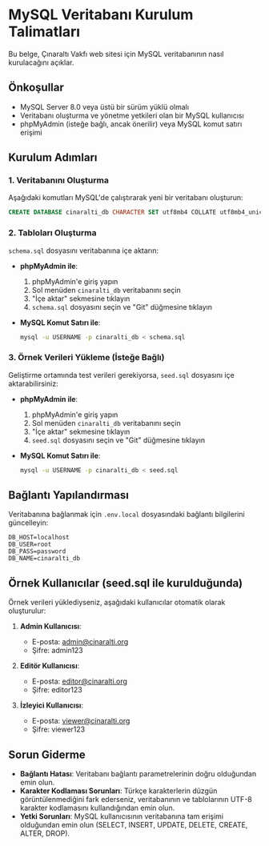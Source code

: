 # MySQL Veritabanı Kurulum Talimatları

Bu belge, Çınaraltı Vakfı web sitesi için MySQL veritabanının nasıl kurulacağını açıklar.

## Önkoşullar

- MySQL Server 8.0 veya üstü bir sürüm yüklü olmalı
- Veritabanı oluşturma ve yönetme yetkileri olan bir MySQL kullanıcısı
- phpMyAdmin (isteğe bağlı, ancak önerilir) veya MySQL komut satırı erişimi

## Kurulum Adımları

### 1. Veritabanını Oluşturma

Aşağıdaki komutları MySQL'de çalıştırarak yeni bir veritabanı oluşturun:

```sql
CREATE DATABASE cinaralti_db CHARACTER SET utf8mb4 COLLATE utf8mb4_unicode_ci;
```

### 2. Tabloları Oluşturma

`schema.sql` dosyasını veritabanına içe aktarın:

- **phpMyAdmin ile**:

  1. phpMyAdmin'e giriş yapın
  2. Sol menüden `cinaralti_db` veritabanını seçin
  3. "İçe aktar" sekmesine tıklayın
  4. `schema.sql` dosyasını seçin ve "Git" düğmesine tıklayın

- **MySQL Komut Satırı ile**:
  ```bash
  mysql -u USERNAME -p cinaralti_db < schema.sql
  ```

### 3. Örnek Verileri Yükleme (İsteğe Bağlı)

Geliştirme ortamında test verileri gerekiyorsa, `seed.sql` dosyasını içe aktarabilirsiniz:

- **phpMyAdmin ile**:

  1. phpMyAdmin'e giriş yapın
  2. Sol menüden `cinaralti_db` veritabanını seçin
  3. "İçe aktar" sekmesine tıklayın
  4. `seed.sql` dosyasını seçin ve "Git" düğmesine tıklayın

- **MySQL Komut Satırı ile**:
  ```bash
  mysql -u USERNAME -p cinaralti_db < seed.sql
  ```

## Bağlantı Yapılandırması

Veritabanına bağlanmak için `.env.local` dosyasındaki bağlantı bilgilerini güncelleyin:

```
DB_HOST=localhost
DB_USER=root
DB_PASS=password
DB_NAME=cinaralti_db
```

## Örnek Kullanıcılar (seed.sql ile kurulduğunda)

Örnek verileri yüklediyseniz, aşağıdaki kullanıcılar otomatik olarak oluşturulur:

1. **Admin Kullanıcısı**:

   - E-posta: admin@cinaralti.org
   - Şifre: admin123

2. **Editör Kullanıcısı**:

   - E-posta: editor@cinaralti.org
   - Şifre: editor123

3. **İzleyici Kullanıcısı**:
   - E-posta: viewer@cinaralti.org
   - Şifre: viewer123

## Sorun Giderme

- **Bağlantı Hatası**: Veritabanı bağlantı parametrelerinin doğru olduğundan emin olun.
- **Karakter Kodlaması Sorunları**: Türkçe karakterlerin düzgün görüntülenmediğini fark ederseniz, veritabanının ve tablolarının UTF-8 karakter kodlamasını kullandığından emin olun.
- **Yetki Sorunları**: MySQL kullanıcısının veritabanına tam erişimi olduğundan emin olun (SELECT, INSERT, UPDATE, DELETE, CREATE, ALTER, DROP).
